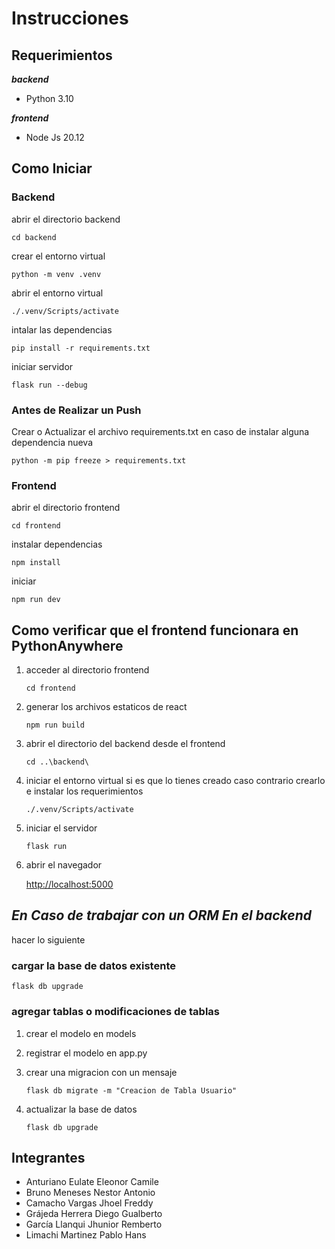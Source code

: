 # Instrucciones

## Requerimientos

***backend***

- Python 3.10

***frontend***

- Node Js 20.12

## Como Iniciar

### Backend

abrir el directorio backend

```cd backend```

crear el entorno virtual

```python -m venv .venv```

abrir el entorno virtual

```./.venv/Scripts/activate```

intalar las dependencias

```pip install -r requirements.txt```

iniciar servidor

```flask run --debug```

### Antes de Realizar un Push

Crear o Actualizar el archivo requirements.txt en caso de instalar alguna dependencia nueva

```python -m pip freeze > requirements.txt```

### Frontend

abrir el directorio frontend

```cd frontend```

instalar dependencias

```npm install```

iniciar

```npm run dev```

## Como verificar que el frontend funcionara en PythonAnywhere

1. acceder al directorio frontend

    ```cd frontend```

2. generar los archivos estaticos de react

    ```npm run build```
3. abrir el directorio del backend desde el frontend

    ```cd ..\backend\```

4. iniciar el entorno virtual si es que lo tienes creado caso contrario crearlo e instalar los requerimientos

    ```./.venv/Scripts/activate```

5. iniciar el servidor

    ```flask run```

6. abrir el navegador

    <http://localhost:5000>

## ***En Caso de trabajar con un ORM En el backend***

hacer lo siguiente

### cargar la base de datos existente

`flask db upgrade`

### agregar tablas o modificaciones de tablas

1. crear el modelo en models
2. registrar el modelo en app.py
3. crear una migracion con un mensaje

    `flask db migrate -m "Creacion de Tabla Usuario"`

4. actualizar la base de datos

    `flask db upgrade`

## Integrantes

- Anturiano Eulate Eleonor Camile
- Bruno Meneses Nestor Antonio
- Camacho Vargas Jhoel Freddy
- Grájeda Herrera Diego Gualberto
- García Llanqui Jhunior Remberto
- Limachi Martinez Pablo Hans
